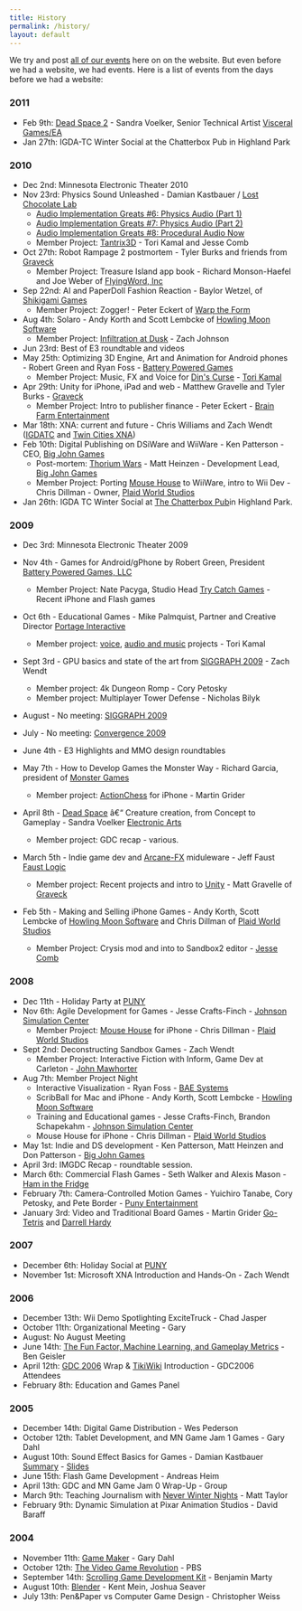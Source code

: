 ```yaml
---
title: History
permalink: /history/
layout: default
---
```


We try and post [all of our events](http://www.igdatc.org/category/events/) here on on the website. But even before we had a website, we had events. Here is a list of events from the days before we had a website:

### 2011

*   Feb 9th: [Dead Space 2](http://deadspace.ea.com/ "http://deadspace.ea.com/") - Sandra Voelker, Senior Technical Artist [Visceral Games/EA](http://www.visceralgames.com "http://www.visceralgames.com")
*   Jan 27th: IGDA-TC Winter Social at the Chatterbox Pub in Highland Park

<a id="2010" name="2010"></a>

### 2010

*   Dec 2nd: Minnesota Electronic Theater 2010
*   Nov 23rd: Physics Sound Unleashed - Damian Kastbauer / [Lost Chocolate Lab](http://www.waste.org/lostchocolatelab/ "http://www.waste.org/lostchocolatelab/")
    *   [Audio Implementation Greats #6: Physics Audio (Part 1)](http://designingsound.org/2010/04/audio-implementation-greats-6-physics-audio-part-1/ "http://designingsound.org/2010/04/audio-implementation-greats-6-physics-audio-part-1/")
    *   [Audio Implementation Greats #7: Physics Audio (Part 2)](http://designingsound.org/2010/04/audio-implementation-greats-7-physics-audio-part-2/ "http://designingsound.org/2010/04/audio-implementation-greats-7-physics-audio-part-2/")
    *   [Audio Implementation Greats #8: Procedural Audio Now](http://designingsound.org/2010/09/audio-implementation-greats-8-procedural-audio-now/ "http://designingsound.org/2010/09/audio-implementation-greats-8-procedural-audio-now/")
    *   Member Project: [Tantrix3D](http://www.openmicgames.com/Tantrix3d/WebPlayer.html "http://www.openmicgames.com/Tantrix3d/WebPlayer.html") - Tori Kamal and Jesse Comb
*   Oct 27th: Robot Rampage 2 postmortem - Tyler Burks and friends from [Graveck](http://www.graveck.com/ "http://www.graveck.com/")
    *   Member Project: Treasure Island app book - Richard Monson-Haefel and Joe Weber of [FlyingWord, Inc](http://flyingword.com/ "http://flyingword.com/")
*   Sep 22nd: AI and PaperDoll Fashion Reaction - Baylor Wetzel, of [Shikigami Games](http://shikigamigames.com/ "http://shikigamigames.com/")
    *   Member Project: Zogger! - Peter Eckert of [Warp the Form](http://www.warptheform.com/ "http://www.warptheform.com/")
*   Aug 4th: Solaro - Andy Korth and Scott Lembcke of [Howling Moon Software](http://howlingmoonsoftware.com/ "http://howlingmoonsoftware.com/")
    *   Member Project: [Infiltration at Dusk](http://www.zachstronaut.com/posts/2010/07/08/javascript-video-game-infiltration.html "http://www.zachstronaut.com/posts/2010/07/08/javascript-video-game-infiltration.html") - Zach Johnson
*   Jun 23rd: Best of E3 roundtable and videos
*   May 25th: Optimizing 3D Engine, Art and Animation for Android phones - Robert Green and Ryan Foss - [Battery Powered Games](http://www.batterypoweredgames.com/ "http://www.batterypoweredgames.com/")
    *   Member Project: Music, FX and Voice for [Din's Curse](http://www.soldak.com/Dins-Curse/Overview.html "http://www.soldak.com/Dins-Curse/Overview.html") - [Tori Kamal](http://voice123.com/torikamal "http://voice123.com/torikamal")
*   Apr 29th: Unity for iPhone, iPad and web - Matthew Gravelle and Tyler Burks - [Graveck](http://www.graveck.com/ "http://www.graveck.com/")
    *   Member Project: Intro to publisher finance - Peter Eckert - [Brain Farm Entertainment](http://brainfarmentertainment.com/ "http://brainfarmentertainment.com/")
*   Mar 18th: XNA: current and future - Chris Williams and Zach Wendt ([IGDATC](http://igdatc.org "http://igdatc.org") and [Twin Cities XNA](http://www.meetup.com/TwinCitiesXNA/ "http://www.meetup.com/TwinCitiesXNA/"))
*   Feb 10th: Digital Publishing on DSiWare and WiiWare - Ken Patterson - CEO, [Big John Games](http://www.bigjohngames.com/ "http://www.bigjohngames.com/")
    *   Post-mortem: [Thorium Wars](http://www.thoriumwars.com/ "http://www.thoriumwars.com/") - Matt Heinzen - Development Lead, [Big John Games](http://www.bigjohngames.com/ "http://www.bigjohngames.com/")
    *   Member Project: Porting [Mouse House](http://www.bigjohngames.com/games/mouse-house/ "http://www.bigjohngames.com/games/mouse-house/") to WiiWare, intro to Wii Dev - Chris Dillman - Owner, [Plaid World Studios](http://www.plaidworld.com/ "http://www.plaidworld.com/")
*   Jan 26th: IGDA TC Winter Social at [The Chatterbox Pub](http://www.chatterboxpub.net/ "http://www.chatterboxpub.net/")in Highland Park.

<a id="2009" name="2009"></a>

### 2009

*   Dec 3rd: Minnesota Electronic Theater 2009
*   Nov 4th - Games for Android/gPhone by Robert Green, President [Battery Powered Games, LLC](http://www.batterypoweredgames.com/ "http://www.batterypoweredgames.com/")
    *   Member Project: Nate Pacyga, Studio Head [Try Catch Games](http://trycatchgames.com/ "http://trycatchgames.com/") - Recent iPhone and Flash games

*   Oct 6th - Educational Games - Mike Palmquist, Partner and Creative Director [Portage Interactive](http://www.portageinteractive.com/ "http://www.portageinteractive.com/")
    *   Member project: [voice](http://voice123.com/torikamal "http://voice123.com/torikamal"), [audio and music](http://www.torikamal.com/ "http://www.torikamal.com/") projects - Tori Kamal

*   Sept 3rd - GPU basics and state of the art from [SIGGRAPH 2009](http://old.siggraph.org/s2009/ "http://old.siggraph.org/s2009/") - Zach Wendt
    *   Member project: 4k Dungeon Romp - Cory Petosky
    *   Member project: Multiplayer Tower Defense - Nicholas Bilyk
*   August - No meeting: [SIGGRAPH 2009](http://www.siggraph.org/s2009/ "http://www.siggraph.org/s2009/")
*   July - No meeting: [Convergence 2009](http://www.convergence-con.org/ "http://www.convergence-con.org/")
*   June 4th - E3 Highlights and MMO design roundtables
*   May 7th - How to Develop Games the Monster Way - Richard Garcia, president of [Monster Games](http://www.mgiracing.com/ "http://www.mgiracing.com/")
    *   Member project: [ActionChess](http://chesstris.com/ "http://chesstris.com/") for iPhone - Martin Grider
*   April 8th - [Dead Space](http://deadspace.ea.com/ "http://deadspace.ea.com/") â€“ Creature creation, from Concept to Gameplay - Sandra Voelker [Electronic Arts](http://www.ea.com/ "http://www.ea.com/")
    *   Member project: GDC recap - various.
*   March 5th - Indie game dev and [Arcane-FX](http://arcane-fx.com/ "http://arcane-fx.com/") miduleware - Jeff Faust [Faust Logic](http://faustlogic.com/ "http://faustlogic.com/")
    *   Member project: Recent projects and intro to [Unity](http://unity3d.com/ "http://unity3d.com/") - Matt Gravelle of [Graveck](http://www.graveck.com/ "http://www.graveck.com/")
*   Feb 5th - Making and Selling iPhone Games - Andy Korth, Scott Lembcke of [Howling Moon Software](http://howlingmoonsoftware.com/index.shtml "http://howlingmoonsoftware.com/index.shtml") and Chris Dillman of [Plaid World Studios](http://www.plaidworld.com/ "http://www.plaidworld.com/")
    *   Member Project: Crysis mod and into to Sandbox2 editor - [Jesse Comb](http://jalexcomb.wordpress.com/ "http://jalexcomb.wordpress.com/")

<a id="2008" name="2008"></a>

### 2008

*   Dec 11th - Holiday Party at [PUNY](http://punyentertainment.com/ "http://punyentertainment.com/")
*   Nov 6th: Agile Development for Games - Jesse Crafts-Finch - [Johnson Simulation Center](http://dev.johnsonsimcenter.com/index.php "http://dev.johnsonsimcenter.com/index.php")
    *   Member Project: [Mouse House](http://plaidworld.com/games_mousehouse.php "http://plaidworld.com/games_mousehouse.php") for iPhone - Chris Dillman - [Plaid World Studios](http://www.plaidworld.com/ "http://www.plaidworld.com/")
*   Sept 2nd: Deconstructing Sandbox Games - Zach Wendt
    *   Member Project: Interactive Fiction with Inform, Game Dev at Carleton - [John Mawhorter](http://griuley.res.carleton.edu/~mawhortn/ "http://griuley.res.carleton.edu/~mawhortn/")
*   Aug 7th: Member Project Night
    *   Interactive Visualization - Ryan Foss - [BAE Systems](http://www.baesystems.com/ "http://www.baesystems.com/")
    *   ScribBall for Mac and iPhone - Andy Korth, Scott Lembcke - [Howling Moon Software](http://howlingmoonsoftware.com/index.shtml "http://howlingmoonsoftware.com/index.shtml")
    *   Training and Educational games - Jesse Crafts-Finch, Brandon Schapekahm - [Johnson Simulation Center](http://dev.johnsonsimcenter.com/index.php "http://dev.johnsonsimcenter.com/index.php")
    *   Mouse House for iPhone - Chris Dillman - [Plaid World Studios](http://www.plaidworld.com/ "http://www.plaidworld.com/")
*   May 1st: Indie and DS development - Ken Patterson, Matt Heinzen and Don Patterson - [Big John Games](http://www.bigjohngames.com/ "http://www.bigjohngames.com/")
*   April 3rd: IMGDC Recap - roundtable session.
*   March 6th: Commercial Flash Games - Seth Walker and Alexis Mason - [Ham in the Fridge](http://www.haminthefridge.com/ "http://www.haminthefridge.com/")
*   February 7th: Camera-Controlled Motion Games - Yuichiro Tanabe, Cory Petosky, and Pete Border - [Puny Entertainment](http://punyentertainment.com/ "http://punyentertainment.com/")
*   January 3rd: Video and Traditional Board Games - Martin Grider [Go-Tetris](http://chesstris.com/ "http://chesstris.com/") and [Darrell Hardy](http://darrellhardy.com/ "http://darrellhardy.com/")

<a id="2007" name="2007"></a>

### 2007

*   December 6th: Holiday Social at [PUNY](http://punyentertainment.com/ "http://punyentertainment.com/")
*   November 1st: Microsoft XNA Introduction and Hands-On - Zach Wendt

<a id="2006" name="2006"></a>

### 2006

*   December 13th: Wii Demo Spotlighting ExciteTruck - Chad Jasper
*   October 11th: Organizational Meeting - Gary
*   August: No August Meeting
*   June 14th: [The Fun Factor, Machine Learning, and Gameplay Metrics](http://www.aaai.org/Conferences/AIIDE/2006/aiide06speakers.php "http://www.aaai.org/Conferences/AIIDE/2006/aiide06speakers.php") - Ben Geisler
*   April 12th: [GDC 2006](http://gdconf.com "http://gdconf.com") Wrap & [TikiWiki](http://tikiwiki.org "http://tikiwiki.org") Introduction - GDC2006 Attendees
*   February 8th: Education and Games Panel

<a id="2005" name="2005"></a>

### 2005

*   December 14th: Digital Game Distribution - Wes Pederson
*   October 12th: Tablet Development, and MN Game Jam 1 Games - Gary Dahl
*   August 10th: Sound Effect Basics for Games - Damian Kastbauer [Summary](http://www.waste.org/lostchocolatelab/IGDA/LCLPresentationSummary.pdf "http://www.waste.org/lostchocolatelab/IGDA/LCLPresentationSummary.pdf") - [Slides](http://www.waste.org/lostchocolatelab/IGDA/LCLPresentationSlides.pdf "http://www.waste.org/lostchocolatelab/IGDA/LCLPresentationSlides.pdf")
*   June 15th: Flash Game Development - Andreas Heim
*   April 13th: GDC and MN Game Jam 0 Wrap-Up - Group
*   March 9th: Teaching Journalism with [Never Winter Nights](http://nwn.bioware.com/ "http://nwn.bioware.com/") - Matt Taylor
*   February 9th: Dynamic Simulation at Pixar Animation Studios - David Baraff

<a id="2004" name="2004"></a>

### 2004

*   November 11th: [Game Maker](http://gamemaker.nl "http://gamemaker.nl") - Gary Dahl
*   October 12th: [The Video Game Revolution](http://www.pbs.org/kcts/videogamerevolution/ "http://www.pbs.org/kcts/videogamerevolution/") - PBS
*   September 14th: [Scrolling Game Development Kit](http://gamedev.sourceforge.net "http://gamedev.sourceforge.net") - Benjamin Marty
*   August 10th: [Blender](http://blender.org "http://blender.org") - Kent Mein, Joshua Seaver
*   July 13th: Pen&Paper vs Computer Game Design - Christopher Weiss

